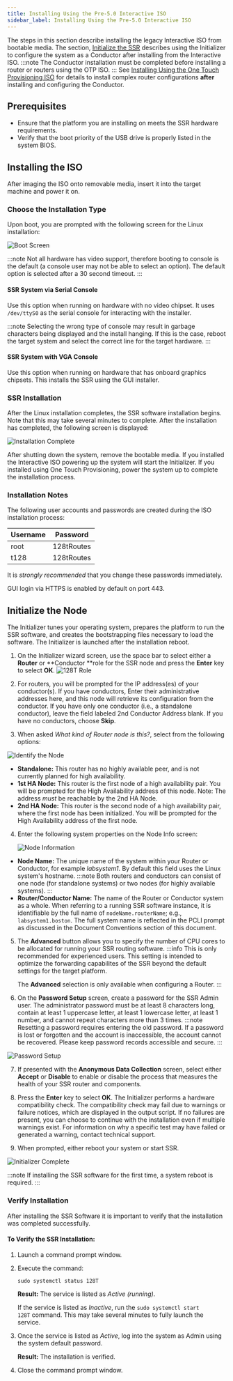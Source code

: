 ```yaml
---
title: Installing Using the Pre-5.0 Interactive ISO
sidebar_label: Installing Using the Pre-5.0 Interactive ISO
---
```


The steps in this section describe installing the legacy Interactive ISO from bootable media. The section, [Initialize the SSR](#initialize-the-128t-node) describes using the Initializer to configure the system as a Conductor after installing from the Interactive ISO. 
:::note
The Conductor installation must be completed before installing a router or routers using the OTP ISO.
:::
See [Installing Using the One Touch Provisioning ISO](intro_otp_iso_install.mdx) for details to install complex router configurations **after** installing and configuring the Conductor. 

## Prerequisites

- Ensure that the platform you are installing on meets the SSR hardware requirements.
- Verify that the boot priority of the USB drive is properly listed in the system BIOS.

## Installing the ISO

After imaging the ISO onto removable media, insert it into the target machine and power it on.

### Choose the Installation Type

Upon boot, you are prompted with the following screen for the Linux installation:

![Boot Screen](/img/intro_installation_bootable_media_boot.png)

:::note
Not all hardware has video support, therefore booting to console is the default (a console user may not be able to select an option). The default option is selected after a 30 second timeout.
::: 

#### SSR System via Serial Console

Use this option when running on hardware with no video chipset. It uses `/dev/ttyS0` as the serial console for interacting with the installer.

:::note
Selecting the wrong type of console may result in garbage characters being displayed and the install hanging. If this is the case, reboot the target system and select the correct line for the target hardware.
::: 

#### SSR System with VGA Console

Use this option when running on hardware that has onboard graphics chipsets. This installs the SSR using the GUI installer.

### SSR Installation

After the Linux installation completes, the SSR software installation begins. Note that this may take several minutes to complete. After the installation has completed, the following screen is displayed:

![Installation Complete](/img/intro_installation_bootable_media_install_complete.png)

After shutting down the system, remove the bootable media. 
If you installed the Interactive ISO powering up the system will start the Initializer. 
If you installed using One Touch Provisioning, power the system up to complete the installation process. 

### Installation Notes

The following user accounts and passwords are created during the ISO installation process:

   | Username | Password   |
   | -------- | ---------- |
   | root     | 128tRoutes |
   | t128     | 128tRoutes |

   It is *strongly recommended* that you change these passwords immediately.

GUI login via HTTPS is enabled by default on port 443.

## Initialize the Node

The Initializer tunes your operating system, prepares the platform to run the SSR software, and creates the bootstrapping files necessary to load the software. The Initializer is launched after the installation reboot.

1. On the Initializer wizard screen, use the space bar to select either a **Router** or **Conductor **role for the SSR node and press the **Enter** key to select **OK**.
  ![128T Role](/img/intro_install_initializer_role.png)

2. For routers, you will be prompted for the IP address(es) of your conductor(s). If you have conductors, Enter their administrative addresses here, and this node will retrieve its configuration from the conductor. If you have only one conductor (i.e., a standalone conductor), leave the field labeled 2nd Conductor Address blank. If you have no conductors, choose **Skip**.
3. When asked _What kind of Router node is this?_, select from the following options:

  ![Identify the Node](/img/intro_install_initializer_HASetup.png)

- **Standalone:** This router has no highly available peer, and is not currently planned for high availability.
- **1st HA Node:** This router is the first node of a high availability pair. You will be prompted for the High Availability address of this node. Note: The address _must_ be reachable by the 2nd HA Node.
- **2nd HA Node:** This router is the second node of a high availability pair, where the first node has been initialized. You will be prompted for the High Availability address of the first node.

4. Enter the following system properties on the Node Info screen:

   ![Node Information](/img/intro_install_initializer_nodeinfo.png)

- **Node Name:** The unique name of the system within your Router or Conductor, for example _labsystem1_. By default this field uses the Linux system's hostname.
  :::note
  Both routers and conductors can consist of one node (for standalone systems) or two nodes (for highly available systems).
  :::
- **Router/Conductor Name:** The name of the Router or Conductor system as a whole. When referring to a running SSR software instance, it is identifiable by the full name of `nodeName.routerName`; e.g., `labsystem1.boston`. The full system name is reflected in the PCLI prompt as discussed in the Document Conventions section of this document.

5. The **Advanced** button allows you to specify the number of CPU cores to be allocated for running your SSR routing software.
   :::info
   This is only recommended for experienced users. This setting is intended to optimize the forwarding capabilites of the SSR beyond the default settings for the target platform.
   
   The **Advanced** selection is only available when configuring a Router. 
   :::

6. On the **Password Setup** screen, create a password for the SSR Admin user. The administrator password must be at least 8 characters long, contain at least 1 uppercase letter, at least 1 lowercase letter, at least 1 number, and cannot repeat characters more than 3 times.
  :::note
  Resetting a password requires entering the old password. If a password is lost or forgotten and the account is inaccessible, the account cannot be recovered. Please keep password records accessible and secure. 
  :::

  ![Password Setup](/img/intro_install_initializer_password.png)

7. If presented with the **Anonymous Data Collection** screen, select either **Accept** or **Disable** to enable or disable the process that measures the health of your SSR router and components.

8. Press the **Enter** key to select **OK**. The Initializer performs a hardware compatibility check. The compatibility check may fail due to warnings or failure notices, which are displayed in the output script. If no failures are present, you can choose to continue with the installation even if multiple warnings exist. For information on why a specific test may have failed or generated a warning, contact technical support.

9. When prompted, either reboot your system or start SSR.

  ![Initializer Complete](/img/intro_install_initializer_complete.png)

  :::note
  If installing the SSR software for the first time, a system reboot is required.
  :::

### Verify Installation

After installing the SSR Software it is important to verify that the installation was completed successfully.

#### To Verify the SSR Installation:

1. Launch a command prompt window.

2. Execute the command:

   ```
   sudo systemctl status 128T
   ```

   **Result:** The service is listed as _Active (running)_.

   If the service is listed as _Inactive_, run the `sudo systemctl start 128T` command. This may take several minutes to fully launch the service.

3. Once the service is listed as _Active_, log into the system as Admin using the system default password.

   **Result:** The installation is verified.

4. Close the command prompt window. 

